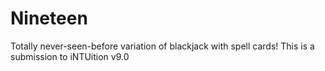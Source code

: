 # Nineteen

Totally never-seen-before variation of blackjack with spell cards!
This is a submission to iNTUition v9.0